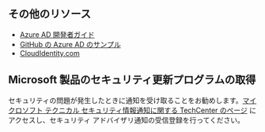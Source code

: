 ## <a name="additional-resources"></a>その他のリソース
* [Azure AD 開発者ガイド](../articles/active-directory/develop/active-directory-developers-guide.md)
* [GitHub の Azure AD のサンプル](https://github.com/Azure-Samples/?utf8=%E2%9C%93&query=active-directory)
* [CloudIdentity.com](http://cloudidentity.com)

## <a name="get-security-updates-for-our-products"></a>Microsoft 製品のセキュリティ更新プログラムの取得
セキュリティの問題が発生したときに通知を受け取ることをお勧めします。[マイクロソフト テクニカル セキュリティ情報通知に関する TechCenter のページ](https://technet.microsoft.com/security/dd252948) にアクセスし、セキュリティ アドバイザリ通知の受信登録を行ってください。


<!--HONumber=Feb17_HO2-->


